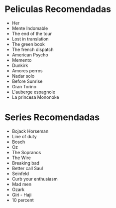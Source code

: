 # Peliculas Recomendadas

* Her
* Mente Indomable
* The end of the tour
* Lost in translation
* The green book
* The french dispatch
* American Psycho
* Memento
* Dunkirk
* Amores perros
* Nadar solo
* Before Sunrise
* Gran Torino
* L'auberge espagnole
* La princesa Mononoke

# Series Recomendadas
* Bojack Horseman
* Line of duty
* Bosch
* Oz
* The Sopranos
* The Wire
* Breaking bad
* Better call Saul
* Seinfeld
* Curb your enthusiasm
* Mad men
* Ozark
* Giri - Haji
* 10 percent